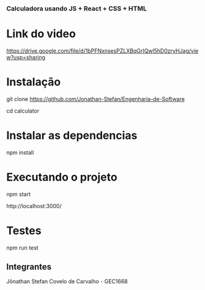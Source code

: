 ### Calculadora usando JS + React + CSS + HTML

# Link do video

https://drive.google.com/file/d/1bPFNxnsesPZLXBqGrIQwl5hD0zryHJag/view?usp=sharing


# Instalação
git clone https://github.com/Jonathan-Stefan/Engenharia-de-Software

cd calculator

# Instalar as dependencias

npm install

# Executando o projeto

npm start

http://localhost:3000/

# Testes

npm run test

## Integrantes

Jônathan Stefan Covelo de Carvalho - GEC1668 